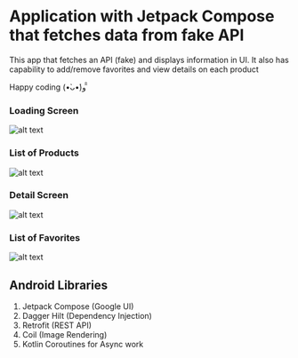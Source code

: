 # Application with Jetpack Compose that fetches data from fake API
This app that fetches an API (fake) and displays information in UI.
It also has capability to add/remove favorites and view details on each product

Happy coding (•̀ᴗ•́)و ̑̑

### Loading Screen
![alt text](screenshots/Screenshot_1681694546.png "Loading Screen")

### List of Products
![alt text](screenshots/Screenshot_1681694472.png "List of Products")

### Detail Screen
![alt text](screenshots/Screenshot_1681694476.png "Details Screen")

### List of Favorites
![alt text](screenshots/Screenshot_1681694479.png "List of Details Screen")

## Android Libraries
1. Jetpack Compose (Google UI)
2. Dagger Hilt (Dependency Injection)
3. Retrofit (REST API)
4. Coil (Image Rendering)
5. Kotlin Coroutines for Async work


